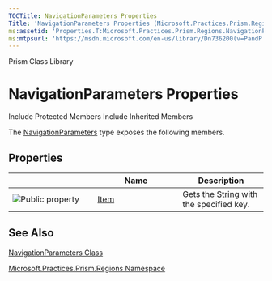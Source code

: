 ```yaml
---
TOCTitle: NavigationParameters Properties
Title: 'NavigationParameters Properties (Microsoft.Practices.Prism.Regions)'
ms:assetid: 'Properties.T:Microsoft.Practices.Prism.Regions.NavigationParameters'
ms:mtpsurl: 'https://msdn.microsoft.com/en-us/library/Dn736200(v=PandP.50)'
---
```


Prism Class Library

NavigationParameters Properties
===============================

Include Protected Members
Include Inherited Members

The [NavigationParameters](https://msdn.microsoft.com/t:microsoft.practices.prism.regions.navigationparameters) type exposes the following members.

Properties
----------

<span id="propertyTableToggle"></span>
<table>
<colgroup>
<col width="33%" />
<col width="33%" />
<col width="33%" />
</colgroup>
<thead>
<tr class="header">
<th> </th>
<th>Name</th>
<th>Description</th>
</tr>
</thead>
<tbody>
<tr class="odd">
<td><img src="https://msdn.microsoft.com/en-us/Dn736200.pubproperty(en-us,PandP.50).gif" title="Public property" /></td>
<td><a href="https://msdn.microsoft.com/p:microsoft.practices.prism.regions.navigationparameters.item(system.string)">Item</a></td>
<td><div class="summary">
Gets the <a href="http://msdn2.microsoft.com/en-us/library/s1wwdcbf">String</a> with the specified key.
</div></td>
</tr>
</tbody>
</table>

See Also
--------

<span id="seeAlsoToggle"></span>
[NavigationParameters Class](https://msdn.microsoft.com/t:microsoft.practices.prism.regions.navigationparameters)

[Microsoft.Practices.Prism.Regions Namespace](https://msdn.microsoft.com/n:microsoft.practices.prism.regions)
